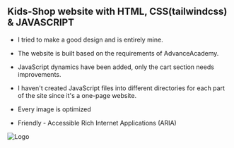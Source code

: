 

## Kids-Shop website with HTML, CSS(tailwindcss) & JAVASCRIPT

- I tried to make a good design and is entirely mine.

- The website is built based on the requirements of AdvanceAcademy.

- JavaScript dynamics have been added, only the cart section needs improvements.

- I haven't created JavaScript files into different directories for each part of the site since it's a one-page website.

- Every image is optimized

- Friendly - Accessible Rich Internet Applications (ARIA)


![Logo](https://kids-shop-demo.netlify.app/src/images/kidsshop-speed.jpg)

